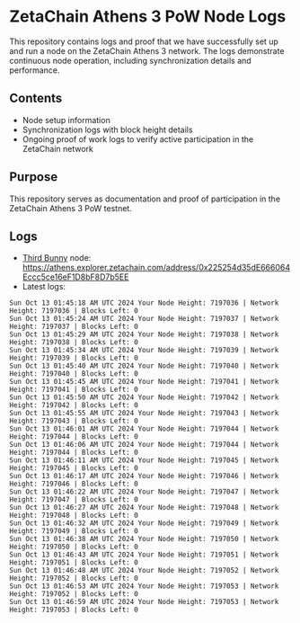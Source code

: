 # ZetaChain Athens 3 PoW Node Logs
This repository contains logs and proof that we have successfully set up and run a node on the ZetaChain Athens 3 network. The logs demonstrate continuous node operation, including synchronization details and performance.

## Contents
- Node setup information
- Synchronization logs with block height details
- Ongoing proof of work logs to verify active participation in the ZetaChain network

## Purpose
This repository serves as documentation and proof of participation in the ZetaChain Athens 3 PoW testnet.

## Logs

- [Third Bunny](https://thirdbunny.xyz/) node: https://athens.explorer.zetachain.com/address/0x225254d35dE666064Eccc5ce16eF1D8bF8D7b5EE
- Latest logs:
```
Sun Oct 13 01:45:18 AM UTC 2024 Your Node Height: 7197036 | Network Height: 7197036 | Blocks Left: 0
Sun Oct 13 01:45:24 AM UTC 2024 Your Node Height: 7197037 | Network Height: 7197037 | Blocks Left: 0
Sun Oct 13 01:45:29 AM UTC 2024 Your Node Height: 7197038 | Network Height: 7197038 | Blocks Left: 0
Sun Oct 13 01:45:34 AM UTC 2024 Your Node Height: 7197039 | Network Height: 7197039 | Blocks Left: 0
Sun Oct 13 01:45:40 AM UTC 2024 Your Node Height: 7197040 | Network Height: 7197040 | Blocks Left: 0
Sun Oct 13 01:45:45 AM UTC 2024 Your Node Height: 7197041 | Network Height: 7197041 | Blocks Left: 0
Sun Oct 13 01:45:50 AM UTC 2024 Your Node Height: 7197042 | Network Height: 7197042 | Blocks Left: 0
Sun Oct 13 01:45:55 AM UTC 2024 Your Node Height: 7197043 | Network Height: 7197043 | Blocks Left: 0
Sun Oct 13 01:46:01 AM UTC 2024 Your Node Height: 7197044 | Network Height: 7197044 | Blocks Left: 0
Sun Oct 13 01:46:06 AM UTC 2024 Your Node Height: 7197044 | Network Height: 7197044 | Blocks Left: 0
Sun Oct 13 01:46:11 AM UTC 2024 Your Node Height: 7197045 | Network Height: 7197045 | Blocks Left: 0
Sun Oct 13 01:46:17 AM UTC 2024 Your Node Height: 7197046 | Network Height: 7197046 | Blocks Left: 0
Sun Oct 13 01:46:22 AM UTC 2024 Your Node Height: 7197047 | Network Height: 7197047 | Blocks Left: 0
Sun Oct 13 01:46:27 AM UTC 2024 Your Node Height: 7197048 | Network Height: 7197048 | Blocks Left: 0
Sun Oct 13 01:46:32 AM UTC 2024 Your Node Height: 7197049 | Network Height: 7197049 | Blocks Left: 0
Sun Oct 13 01:46:38 AM UTC 2024 Your Node Height: 7197050 | Network Height: 7197050 | Blocks Left: 0
Sun Oct 13 01:46:43 AM UTC 2024 Your Node Height: 7197051 | Network Height: 7197051 | Blocks Left: 0
Sun Oct 13 01:46:48 AM UTC 2024 Your Node Height: 7197052 | Network Height: 7197052 | Blocks Left: 0
Sun Oct 13 01:46:53 AM UTC 2024 Your Node Height: 7197053 | Network Height: 7197052 | Blocks Left: 0
Sun Oct 13 01:46:59 AM UTC 2024 Your Node Height: 7197053 | Network Height: 7197053 | Blocks Left: 0
```

